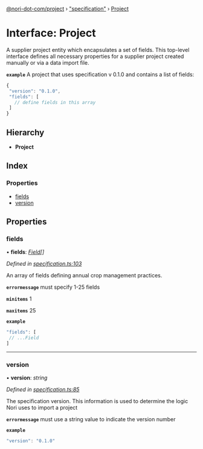 [@nori-dot-com/project](../README.md) › ["specification"](../modules/_specification_.md) › [Project](_specification_.project.md)

# Interface: Project

A supplier project entity which encapsulates a set of fields. This top-level interface defines all necessary properties for a supplier project created manually or via a data import file.

**`example`** <caption>A project that uses specification v 0.1.0 and contains a list of fields:</caption>
```js
{
 "version": "0.1.0",
 "fields": [
   // define fields in this array
 ]
}
```

## Hierarchy

* **Project**

## Index

### Properties

* [fields](_specification_.project.md#fields)
* [version](_specification_.project.md#version)

## Properties

###  fields

• **fields**: *[Field](_specification_.field.md)[]*

*Defined in [specification.ts:103](https://github.com/nori-dot-eco/nori-dot-com/blob/93df903/packages/project/src/specification.ts#L103)*

An array of fields defining annual crop management practices.

**`errormessage`** must specify 1-25 fields

**`minitems`** 1

**`maxitems`** 25

**`example`** 

```js
"fields": [
 // ...Field
]
```

___

###  version

• **version**: *string*

*Defined in [specification.ts:85](https://github.com/nori-dot-eco/nori-dot-com/blob/93df903/packages/project/src/specification.ts#L85)*

The specification version. This information is used to determine the logic Nori uses to import a project

**`errormessage`** must use a string value to indicate the version number

**`example`** 

```js
"version": "0.1.0"
```
